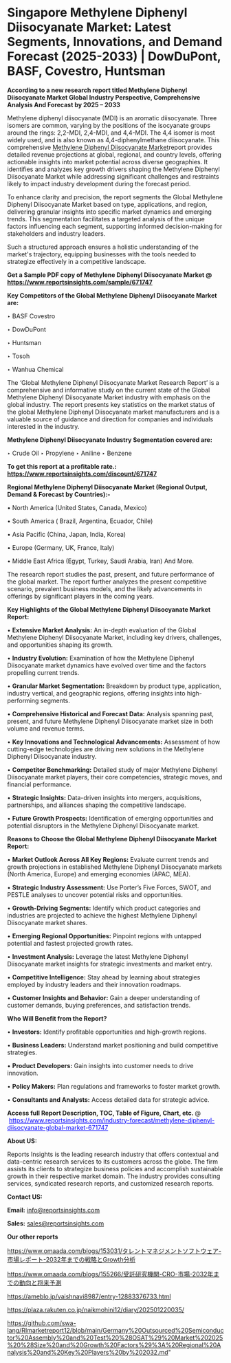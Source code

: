 # Singapore Methylene Diphenyl Diisocyanate Market: Latest Segments, Innovations, and Demand Forecast (2025-2033) | DowDuPont, BASF, Covestro, Huntsman

<strong>According to a new research report titled Methylene Diphenyl Diisocyanate Market Global Industry Perspective, Comprehensive Analysis And Forecast by 2025 – 2033</strong>

Methylene diphenyl diisocyanate (MDI) is an aromatic diisocyanate. Three isomers are common, varying by the positions of the isocyanate groups around the rings: 2,2-MDI, 2,4-MDI, and 4,4-MDI. The 4,4 isomer is most widely used, and is also known as 4,4-diphenylmethane diisocyanate. This comprehensive <a href=https://www.reportsinsights.com/sample/671747>Methylene Diphenyl Diisocyanate Market</a>report provides detailed revenue projections at global, regional, and country levels, offering actionable insights into market potential across diverse geographies. It identifies and analyzes key growth drivers shaping the Methylene Diphenyl Diisocyanate Market while addressing significant challenges and restraints likely to impact industry development during the forecast period.

To enhance clarity and precision, the report segments the Global Methylene Diphenyl Diisocyanate Market based on type, applications, and region, delivering granular insights into specific market dynamics and emerging trends. This segmentation facilitates a targeted analysis of the unique factors influencing each segment, supporting informed decision-making for stakeholders and industry leaders.

Such a structured approach ensures a holistic understanding of the market's trajectory, equipping businesses with the tools needed to strategize effectively in a competitive landscape.

<strong>Get a Sample PDF copy of Methylene Diphenyl Diisocyanate Market </strong><strong>@<a href=https://www.reportsinsights.com/sample/671747 style=color:#0000ff;> https://www.reportsinsights.com/sample/671747</a></strong></font>

<strong>Key Competitors of the Global Methylene Diphenyl Diisocyanate Market are:</strong>

‣ BASF Covestro

‣ DowDuPont

‣ Huntsman

‣ Tosoh

‣ Wanhua Chemical

The ‘Global Methylene Diphenyl Diisocyanate Market Research Report’ is a comprehensive and informative study on the current state of the Global Methylene Diphenyl Diisocyanate Market industry with emphasis on the global industry. The report presents key statistics on the market status of the global Methylene Diphenyl Diisocyanate market manufacturers and is a valuable source of guidance and direction for companies and individuals interested in the industry.

<strong>Methylene Diphenyl Diisocyanate Industry Segmentation covered are:</strong>

‣ Crude Oil
‣ Propylene
‣ Aniline
‣ Benzene

<strong>To get this report at a profitable rate.: <a href=https://www.reportsinsights.com/discount/671747 style=color:#0000ff;>https://www.reportsinsights.com/discount/671747</a></strong></font>

<strong>Regional Methylene Diphenyl Diisocyanate Market (Regional Output, Demand &amp; Forecast by Countries):-</strong>

• North America (United States, Canada, Mexico)

• South America ( Brazil, Argentina, Ecuador, Chile)

• Asia Pacific (China, Japan, India, Korea)

• Europe (Germany, UK, France, Italy)

• Middle East Africa (Egypt, Turkey, Saudi Arabia, Iran) And More.

The research report studies the past, present, and future performance of the global market. The report further analyzes the present competitive scenario, prevalent business models, and the likely advancements in offerings by significant players in the coming years.

<strong>Key Highlights of the Global Methylene Diphenyl Diisocyanate Market Report:</strong>

• <strong>Extensive Market Analysis:</strong> An in-depth evaluation of the Global Methylene Diphenyl Diisocyanate Market, including key drivers, challenges, and opportunities shaping its growth.

• <strong>Industry Evolution:</strong> Examination of how the Methylene Diphenyl Diisocyanate market dynamics have evolved over time and the factors propelling current trends.

• <strong>Granular Market Segmentation:</strong> Breakdown by product type, application, industry vertical, and geographic regions, offering insights into high-performing segments.

• <strong>Comprehensive Historical and Forecast Data:</strong> Analysis spanning past, present, and future Methylene Diphenyl Diisocyanate market size in both volume and revenue terms.

• <strong>Key Innovations and Technological Advancements:</strong> Assessment of how cutting-edge technologies are driving new solutions in the Methylene Diphenyl Diisocyanate industry.

• <strong>Competitor Benchmarking:</strong> Detailed study of major Methylene Diphenyl Diisocyanate market players, their core competencies, strategic moves, and financial performance.

• <strong>Strategic Insights:</strong> Data-driven insights into mergers, acquisitions, partnerships, and alliances shaping the competitive landscape.

• <strong>Future Growth Prospects:</strong> Identification of emerging opportunities and potential disruptors in the Methylene Diphenyl Diisocyanate market.

<strong>Reasons to Choose the Global Methylene Diphenyl Diisocyanate Market Report:</strong>

• <strong>Market Outlook Across All Key Regions:</strong> Evaluate current trends and growth projections in established Methylene Diphenyl Diisocyanate markets (North America, Europe) and emerging economies (APAC, MEA).

• <strong>Strategic Industry Assessment:</strong> Use Porter’s Five Forces, SWOT, and PESTLE analyses to uncover potential risks and opportunities.

• <strong>Growth-Driving Segments:</strong> Identify which product categories and industries are projected to achieve the highest Methylene Diphenyl Diisocyanate market shares.

• <strong>Emerging Regional Opportunities:</strong> Pinpoint regions with untapped potential and fastest projected growth rates.

• <strong>Investment Analysis:</strong> Leverage the latest Methylene Diphenyl Diisocyanate market insights for strategic investments and market entry.

• <strong>Competitive Intelligence:</strong> Stay ahead by learning about strategies employed by industry leaders and their innovation roadmaps.

• <strong>Customer Insights and Behavior:</strong> Gain a deeper understanding of customer demands, buying preferences, and satisfaction trends.

<strong>Who Will Benefit from the Report?</strong>

• <strong>Investors:</strong> Identify profitable opportunities and high-growth regions.

• <strong>Business Leaders:</strong> Understand market positioning and build competitive strategies.

• <strong>Product Developers:</strong> Gain insights into customer needs to drive innovation.

• <strong>Policy Makers:</strong> Plan regulations and frameworks to foster market growth.

• <strong>Consultants and Analysts:</strong> Access detailed data for strategic advice.
</ul>
<strong>Access full Report Description, TOC, Table of Figure, Chart, etc. </strong>@  <a href=https://www.reportsinsights.com/industry-forecast/methylene-diphenyl-diisocyanate-global-market-671747 style=color:#0000ff;>https://www.reportsinsights.com/industry-forecast/methylene-diphenyl-diisocyanate-global-market-671747</a></font>

<strong><strong>About US</strong>:</strong>

Reports Insights is the leading research industry that offers contextual and data-centric research services to its customers across the globe. The firm assists its clients to strategize business policies and accomplish sustainable growth in their respective market domain. The industry provides consulting services, syndicated research reports, and customized research reports.

<strong>Contact US:</strong>

<p class=""""><b>Email:</b> <a href=mailto:info@reportsinsights.com>info@reportsinsights.com</a></p>
<p class=""""><b>Sales:</b> <a href=mailto:sales@reportsinsights.com>sales@reportsinsights.com</a></p>

<strong>Our other reports</strong>

<a href=https://www.omaada.com/blogs/153031/タレントマネジメントソフトウェア-市場レポート-2032年までの戦略とGrowth分析>https://www.omaada.com/blogs/153031/タレントマネジメントソフトウェア-市場レポート-2032年までの戦略とGrowth分析</a>

<a href=https://www.omaada.com/blogs/155266/受託研究機関-CRO-市場-2032年までの動向と将来予測>https://www.omaada.com/blogs/155266/受託研究機関-CRO-市場-2032年までの動向と将来予測</a>

<a href=https://ameblo.jp/vaishnavi8987/entry-12883376733.html>https://ameblo.jp/vaishnavi8987/entry-12883376733.html</a>

<a href=https://plaza.rakuten.co.jp/naikmohini12/diary/202501220035/>https://plaza.rakuten.co.jp/naikmohini12/diary/202501220035/</a>

<a href=https://github.com/swa-lang/RImarketreport12/blob/main/Germany%20Outsourced%20Semiconductor%20Assembly%20and%20Test%20%28OSAT%29%20Market%202025%20%28Size%20and%20Growth%20Factors%29%3A%20Regional%20Analysis%20and%20Key%20Players%20by%202032.md>https://github.com/swa-lang/RImarketreport12/blob/main/Germany%20Outsourced%20Semiconductor%20Assembly%20and%20Test%20%28OSAT%29%20Market%202025%20%28Size%20and%20Growth%20Factors%29%3A%20Regional%20Analysis%20and%20Key%20Players%20by%202032.md</a>"
